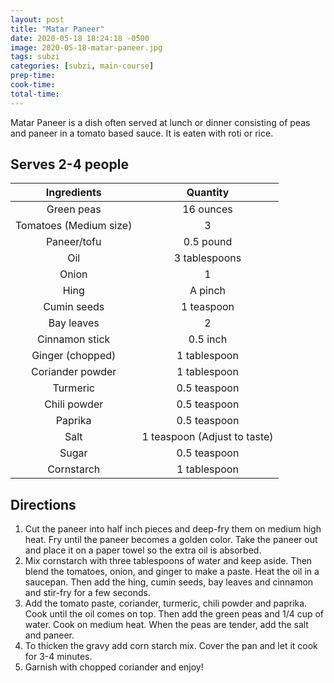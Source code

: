 ```yaml
---
layout: post
title: "Matar Paneer"
date: 2020-05-18 18:24:18 -0500
image: 2020-05-18-matar-paneer.jpg
tags: subzi
categories: [subzi, main-course]
prep-time:
cook-time:
total-time:
---
```


Matar Paneer is a dish often served at lunch or dinner consisting of peas and paneer in a tomato based sauce. It is eaten with roti or rice.


## Serves 2-4 people

|       Ingredients      |           Quantity           |
|:----------------------:|:----------------------------:|
|       Green peas       |           16 ounces          |
| Tomatoes (Medium size) |               3              |
|       Paneer/tofu      |           0.5 pound          |
|           Oil          |         3 tablespoons        |
|          Onion         |               1              |
|          Hing          |            A pinch           |
|       Cumin seeds      |          1 teaspoon          |
|       Bay leaves       |               2              |
|     Cinnamon stick     |           0.5 inch           |
|    Ginger (chopped)    |         1 tablespoon         |
|    Coriander powder    |         1 tablespoon         |
|        Turmeric        |         0.5 teaspoon         |
|      Chili powder      |         0.5 teaspoon         |
|         Paprika        |         0.5 teaspoon         |
|          Salt          | 1 teaspoon (Adjust to taste) |
|          Sugar         |         0.5 teaspoon         |
|       Cornstarch       |         1 tablespoon         |

## Directions

1.	Cut the paneer into half inch pieces and deep-fry them on medium high heat. Fry until the paneer becomes a golden color. Take the paneer out and place it on a paper towel so the extra oil is absorbed.
2.	Mix cornstarch with three tablespoons of water and keep aside. Then blend the tomatoes, onion, and ginger to make a paste. Heat the oil in a saucepan.  Then add the hing, cumin seeds, bay leaves and cinnamon and stir-fry for a few seconds.
3.	Add the tomato paste, coriander, turmeric, chili powder and paprika. Cook until the oil comes on top. Then add the green peas and 1/4 cup of water. Cook on medium heat. When the peas are tender, add the salt and paneer.
4.	To thicken the gravy add corn starch mix. Cover the pan and let it cook for 3-4 minutes.
5.	Garnish with chopped coriander and enjoy!
